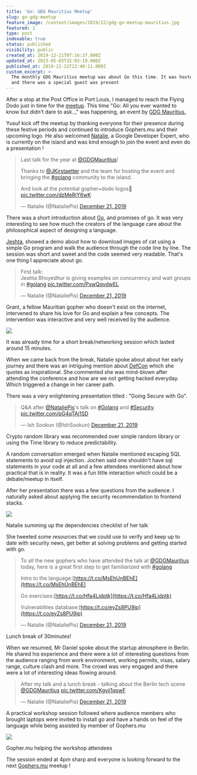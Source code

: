 ```yaml
---
title: 'Go: GDG Mauritius Meetup'
slug: go-gdg-meetup
feature_image: /content/images/2019/12/gdg-go-meetup-mauritius.jpg
featured: 1
type: post
indexable: true
status: published
visibility: public
created_at: 2019-12-21T07:16:37.000Z
updated_at: 2023-05-03T15:03:19.000Z
published_at: 2019-12-21T12:40:11.000Z
custom_excerpt: >-
  The monthly GDG Mauritius meetup was about Go this time. It was hosted by MSCC
  and there was a special guest was present
---
```


After a stop at the Post Office in Port Louis, I managed to reach the Flying Dodo just in time for the [meetup](https://www.meetup.com/GDG-Mauritius/events/266919961/). This time "Go: All you ever wanted to know but didn't dare to ask..[.](https://www.meetup.com/GDG-Mauritius/events/266919961/)" was happening, an event by [GDG Mauritius.](https://twitter.com/GDGMauritius)

Yusuf kick off the meetup by thanking everyone for their presence during these festive periods and continued to introduce Gophers.mu and their upcoming logo. He also welcomed [Natalie](https://twitter.com/NataliePis), a Google Developer Expert, who is currently on the island and was kind enough to join the event and even do a presentation !

> Last talk for the year at [@GDGMauritius](https://twitter.com/GDGMauritius?ref_src=twsrc%5Etfw)!  
>   
> Thanks to [@JKirstaetter](https://twitter.com/JKirstaetter?ref_src=twsrc%5Etfw) and the team for hosting the event and bringing the [#golang](https://twitter.com/hashtag/golang?src=hash&ref_src=twsrc%5Etfw) community to the island.  
>   
> And look at the potential gopher+dodo logos🥰 [pic.twitter.com/dzMeRjY6wK](https://t.co/dzMeRjY6wK)
> 
> — Natalie (@NataliePis) [December 21, 2019](https://twitter.com/NataliePis/status/1208285215912796160?ref_src=twsrc%5Etfw)

There was a short introduction about [Go](https://golang.org/), and promises of go. It was very interesting to see how much the creators of the language care about the philosophical aspect of designing a language.

[Jeshta](https://twitter.com/jjeshta), showed a demo about how to download images of cat using a simple Go program and walk the audience through the code line by line. The session was short and sweet and the code seemed very readable. That's one thing I appreciate about go.

> First talk:  
> Jeshta Bhoyedhur is giving examples on concurrency and wait groups in [#golang](https://twitter.com/hashtag/golang?src=hash&ref_src=twsrc%5Etfw) [pic.twitter.com/PxwQqvdwEL](https://t.co/PxwQqvdwEL)
> 
> — Natalie (@NataliePis) [December 21, 2019](https://twitter.com/NataliePis/status/1208287669911994368?ref_src=twsrc%5Etfw)

Grant, a fellow Mauritian gopher who doesn't exist on the internet, intervened to share his love for Go and explain a few concepts. The intervention was interactive and very well received by the audience.

![](/content/images/2019/12/IMG_1637.jpg)

It was already time for a short break/networking session which lasted around 15 minutes.

When we came back from the break, Natalie spoke about about her early journey and there was an intriguing mention about [DefCon](https://www.defcon.org/) which she quotes as inspirational. She commented she was mind-blown after attending the conference and how are we not getting hacked everyday. Which triggered a change in her career path.

There was a very enlightening presentation titled : "Going Secure with Go".

> Q&A after [@NataliePis](https://twitter.com/NataliePis?ref_src=twsrc%5Etfw)'s talk on [#Golang](https://twitter.com/hashtag/Golang?src=hash&ref_src=twsrc%5Etfw) and [#Security](https://twitter.com/hashtag/Security?src=hash&ref_src=twsrc%5Etfw). [pic.twitter.com/pG4qTAj1SD](https://t.co/pG4qTAj1SD)
> 
> — Ish Sookun (@IshSookun) [December 21, 2019](https://twitter.com/IshSookun/status/1208315597081079809?ref_src=twsrc%5Etfw)

Crypto random library was recommended over simple random library or using the Time library to reduce predictability.

A random conversation emerged when Natalie mentioned escaping SQL statements to avoid sql injection. Jochen said one shouldn't have sql statements in your code at all and a few attendees mentioned about how practical that is in reality. It was a fun little interaction which could be a debate/meetup in itself.

After her presentation there was a few questions from the audience. I naturally asked about applying the security recommendation to frontend stacks.

![](/content/images/2019/12/IMG_1654.jpg)

Natalie summing up the dependencies checklist of her talk

She tweeted some resources that we could use to verify and keep up to date with security news, get better at solving problems and getting started with go.

> To all the new gophers who have attended the talk at [@GDGMauritius](https://twitter.com/GDGMauritius?ref_src=twsrc%5Etfw) today, here is a great first step to get familiarized with [#golang](https://twitter.com/hashtag/golang?src=hash&ref_src=twsrc%5Etfw)  
>   
> Intro to the language:[https://t.co/MsEhUnBEhE](https://t.co/MsEhUnBEhE)  
>   
> Go exercises:[https://t.co/Hfa4Lidptk](https://t.co/Hfa4Lidptk)  
>   
> Vulnerablities database:[https://t.co/eyZs8PU9ip](https://t.co/eyZs8PU9ip)
> 
> — Natalie (@NataliePis) [December 21, 2019](https://twitter.com/NataliePis/status/1208316039248826368?ref_src=twsrc%5Etfw)

Lunch break of 30minutes!

When we resumed, Mr Daniel spoke about the startup atmosphere in Berlin. He shared his experience and there were a lot of interesting questions from the audience ranging from work environment, working permits, visas, salary range, culture clash and more. The crowd was very engaged and there were a lot of interesting ideas flowing around.

> After my talk and a lunch break - talking about the Berlin tech scene [@GDGMauritius](https://twitter.com/GDGMauritius?ref_src=twsrc%5Etfw) [pic.twitter.com/Kgyij1qswF](https://t.co/Kgyij1qswF)
> 
> — Natalie (@NataliePis) [December 21, 2019](https://twitter.com/NataliePis/status/1208331551798263808?ref_src=twsrc%5Etfw)

A practical workshop session followed where audience members who brought laptops were invited to install go and have a hands on feel of the language while being assisted by member of Gophers.mu

![](/content/images/2019/12/IMG_1656.jpg)

Gopher.mu helping the workshop attendees

The session ended at 4pm sharp and everyone is looking forward to the next [Gophers.mu](http://gophers.mu/) meetup !